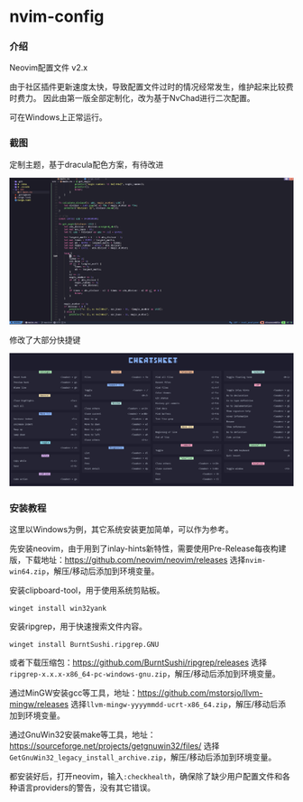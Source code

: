 # nvim-config

### 介绍

Neovim配置文件 v2.x

由于社区插件更新速度太快，导致配置文件过时的情况经常发生，维护起来比较费时费力。
因此由第一版全部定制化，改为基于NvChad进行二次配置。

可在Windows上正常运行。

### 截图

定制主题，基于dracula配色方案，有待改进

![image](screenshot.png)

修改了大部分快捷键

![image](keymaps.png)

### 安装教程

这里以Windows为例，其它系统安装更加简单，可以作为参考。

先安装neovim，由于用到了inlay-hints新特性，需要使用Pre-Release每夜构建版，下载地址：https://github.com/neovim/neovim/releases
选择`nvim-win64.zip`，解压/移动后添加到环境变量。

安装clipboard-tool，用于使用系统剪贴板。
```
winget install win32yank
```

安装ripgrep，用于快速搜索文件内容。
```
winget install BurntSushi.ripgrep.GNU
```
或者下载压缩包：https://github.com/BurntSushi/ripgrep/releases
选择`ripgrep-x.x.x-x86_64-pc-windows-gnu.zip`，解压/移动后添加到环境变量。

通过MinGW安装gcc等工具，地址：https://github.com/mstorsjo/llvm-mingw/releases
选择`llvm-mingw-yyyymmdd-ucrt-x86_64.zip`，解压/移动后添加到环境变量。

通过GnuWin32安装make等工具，地址：https://sourceforge.net/projects/getgnuwin32/files/
选择`GetGnuWin32_legacy_install_archive.zip`，解压/移动后添加到环境变量。

都安装好后，打开neovim，输入`:checkhealth`，确保除了缺少用户配置文件和各种语言providers的警告，没有其它错误。

